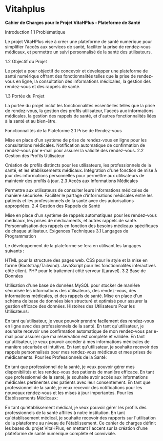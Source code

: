 # Vitahplus
**Cahier de Charges pour le Projet VitaHPlus - Plateforme de Santé**

Introduction
1.1 Problématique

Le projet VitaHPlus vise à créer une plateforme de santé numérique pour simplifier l'accès aux services de santé, faciliter la prise de rendez-vous médicaux, et permettre un suivi personnalisé de la santé des utilisateurs.

1.2 Objectif du Projet

Le projet a pour objectif de concevoir et développer une plateforme de santé numérique offrant des fonctionnalités telles que la prise de rendez-vous en ligne, la consultation des informations médicales, la gestion des rendez-vous et des rappels de santé.

1.3 Portée du Projet

La portée du projet inclut les fonctionnalités essentielles telles que la prise de rendez-vous, la gestion des profils utilisateur, l'accès aux informations médicales, la gestion des rappels de santé, et d'autres fonctionnalités liées à la santé et au bien-être.

Fonctionnalités de la Plateforme
2.1 Prise de Rendez-vous

Mise en place d'un système de prise de rendez-vous en ligne pour les consultations médicales.
Notification automatique de confirmation de rendez-vous par e-mail pour assurer la validité des rendez-vous.
2.2 Gestion des Profils Utilisateur

Création de profils distincts pour les utilisateurs, les professionnels de la santé, et les établissements médicaux.
Intégration d'une fonction de mise à jour des informations personnelles pour permettre aux utilisateurs de maintenir des profils à jour.
2.3 Accès aux Informations Médicales

Permettre aux utilisateurs de consulter leurs informations médicales de manière sécurisée.
Faciliter le partage d'informations médicales entre les patients et les professionnels de la santé avec des autorisations appropriées.
2.4 Gestion des Rappels de Santé

Mise en place d'un système de rappels automatiques pour les rendez-vous médicaux, les prises de médicaments, et autres rappels de santé.
Personnalisation des rappels en fonction des besoins médicaux spécifiques de chaque utilisateur.
Exigences Techniques
3.1 Langages de Programmation

Le développement de la plateforme se fera en utilisant les langages suivants :

HTML pour la structure des pages web.
CSS pour le style et la mise en forme (Bootstrap/Tailwind).
JavaScript pour les fonctionnalités interactives côté client.
PHP pour le traitement côté serveur (Laravel).
3.2 Base de Données

Utilisation d'une base de données MySQL pour stocker de manière sécurisée les informations des utilisateurs, des rendez-vous, des informations médicales, et des rappels de santé.
Mise en place d'un schéma de base de données bien structuré et optimisé pour assurer la gestion efficace des données.
Histoires des Utilisateurs
Pour les Utilisateurs:

En tant qu'utilisateur, je veux pouvoir prendre facilement des rendez-vous en ligne avec des professionnels de la santé.
En tant qu'utilisateur, je souhaite recevoir une confirmation automatique de mon rendez-vous par e-mail pour assurer que ma réservation est complète et validée.
En tant qu'utilisateur, je veux pouvoir accéder à mes informations médicales de manière sécurisée et intuitive.
En tant qu'utilisateur, je souhaite recevoir des rappels personnalisés pour mes rendez-vous médicaux et mes prises de médicaments.
Pour les Professionnels de la Santé:

En tant que professionnel de la santé, je veux pouvoir gérer mes disponibilités et les rendez-vous des patients de manière efficace.
En tant que professionnel de la santé, je souhaite avoir accès aux informations médicales pertinentes des patients avec leur consentement.
En tant que professionnel de la santé, je veux recevoir des notifications pour les nouveaux rendez-vous et les mises à jour importantes.
Pour les Établissements Médicaux:

En tant qu'établissement médical, je veux pouvoir gérer les profils des professionnels de la santé affiliés à notre institution.
En tant qu'établissement médical, je souhaite recevoir des rapports sur l'utilisation de la plateforme au niveau de l'établissement.
Ce cahier de charges définit les bases du projet VitaHPlus, en mettant l'accent sur la création d'une plateforme de santé numérique complète et conviviale.
